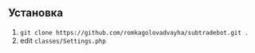 ## Установка
1. `git clone https://github.com/romkagolovadvayha/subtradebot.git .`
2. edit `classes/Settings.php`